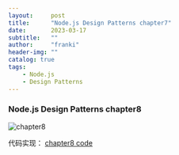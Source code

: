 ```yaml
---
layout:     post
title:      "Node.js Design Patterns chapter7"
date:       2023-03-17
subtitle:   ""
author:     "franki"
header-img: ""
catalog: true
tags:
    - Node.js
    - Design Patterns
---
```


### Node.js Design Patterns chapter8

![chapter8](http://qiniu.sevenyuan.cn/node-design-patterns-chapter8.jpg)

代码实现：
[chapter8 code](https://github.com/NikFranki/node-design-patterns/blob/master/chapter8/1-proxy-composition/index.js)
